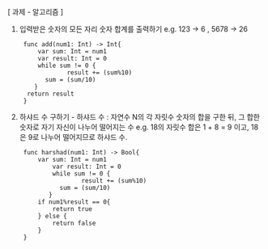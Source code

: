 [ 과제 - 알고리즘 ]

1. 입력받은 숫자의 모든 자리 숫자 합계를 출력하기 e.g.  123 -> 6 ,  5678 -> 26 

		func add(num1: Int) -> Int{
		    var sum: Int = num1
		    var result: Int = 0
		    while sum != 0 {
		            result += (sum%10)
		      sum = (sum/10)
		   }
		 return result
		}

2. 하샤드 수 구하기  - 하샤드 수 : 자연수 N의 각 자릿수 숫자의 합을 구한 뒤, 그 합한 숫자로 자기 자신이 나누어 떨어지는 수 e.g. 18의 자릿수 합은 1 + 8 = 9 이고, 18은 9로 나누어 떨어지므로 하샤드 수. 

		func harshad(num1: Int) -> Bool{
		    var sum: Int = num1
		        var result: Int = 0
		        while sum != 0 {
		                result += (sum%10)
		          sum = (sum/10)
		       }
		    if num1%result == 0{
		        return true
		    } else {
		        return false
		    }
		}